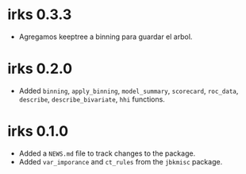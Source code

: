 # irks 0.3.3

* Agregamos keeptree a binning para guardar el arbol.

# irks 0.2.0

* Added `binning`, `apply_binning`, `model_summary`, `scorecard`, `roc_data`, 
`describe`, `describe_bivariate`, `hhi` functions.


# irks 0.1.0

* Added a `NEWS.md` file to track changes to the package.
* Added `var_imporance` and `ct_rules` from the `jbkmisc` package.

